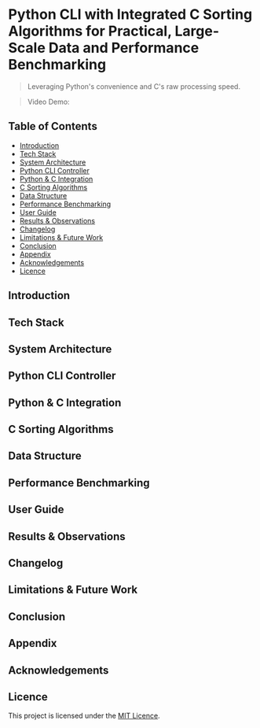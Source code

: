 # Python CLI with Integrated C Sorting Algorithms for Practical, Large-Scale Data and Performance Benchmarking

> Leveraging Python's convenience and C's raw processing speed.

> Video Demo: <URL HERE>

## Table of Contents

-   [Introduction](#introduction)
-   [Tech Stack](#tech-stack)
-   [System Architecture](#system-architecture)
-   [Python CLI Controller](#python-cli-controller)
-   [Python & C Integration](#python--c-integration)
-   [C Sorting Algorithms](#c-sorting-algorithms)
-   [Data Structure](#data-structure)
-   [Performance Benchmarking](#performance-benchmarking)
-   [User Guide](#user-guide)
-   [Results & Observations](#results--observations)
-   [Changelog](#changelog)
-   [Limitations & Future Work](#limitations--future-work)
-   [Conclusion](#conclusion)
-   [Appendix](#appendix)
-   [Acknowledgements](#acknowledgements)
-   [Licence](#licence)

## Introduction

## Tech Stack

## System Architecture

## Python CLI Controller

## Python & C Integration

## C Sorting Algorithms

## Data Structure

## Performance Benchmarking

## User Guide

## Results & Observations

## Changelog

## Limitations & Future Work

## Conclusion

## Appendix

## Acknowledgements

## Licence

This project is licensed under the [MIT Licence](LICENSE).
